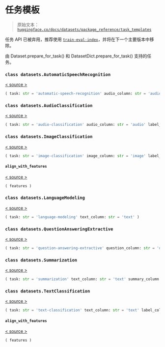 # 任务模板

> 原始文本：[`huggingface.co/docs/datasets/package_reference/task_templates`](https://huggingface.co/docs/datasets/package_reference/task_templates)

任务 API 已被弃用，推荐使用 [`train-eval-index`](https://github.com/huggingface/hub-docs/blob/9ab2555e1c146122056aba6f89af404a8bc9a6f1/datasetcard.md?plain=1#L90-L106)，并将在下一个主要版本中移除。

由 Dataset.prepare_for_task() 和 DatasetDict.prepare_for_task() 支持的任务。

### `class datasets.AutomaticSpeechRecognition`

[< source >](https://github.com/huggingface/datasets/blob/2.17.0/src/datasets/tasks/automatic_speech_recognition.py#L9)

```py
( task: str = 'automatic-speech-recognition' audio_column: str = 'audio' transcription_column: str = 'transcription' )
```

### `class datasets.AudioClassification`

[< source >](https://github.com/huggingface/datasets/blob/2.17.0/src/datasets/tasks/audio_classification.py#L9)

```py
( task: str = 'audio-classification' audio_column: str = 'audio' label_column: str = 'labels' )
```

### `class datasets.ImageClassification`

[< source >](https://github.com/huggingface/datasets/blob/2.17.0/src/datasets/tasks/image_classification.py#L9)

```py
( task: str = 'image-classification' image_column: str = 'image' label_column: str = 'labels' )
```

#### `align_with_features`

[< source >](https://github.com/huggingface/datasets/blob/2.17.0/src/datasets/tasks/image_classification.py#L17)

```py
( features )
```

### `class datasets.LanguageModeling`

[< source >](https://github.com/huggingface/datasets/blob/2.17.0/src/datasets/tasks/language_modeling.py#L8)

```py
( task: str = 'language-modeling' text_column: str = 'text' )
```

### `class datasets.QuestionAnsweringExtractive`

[< source >](https://github.com/huggingface/datasets/blob/2.17.0/src/datasets/tasks/question_answering.py#L8)

```py
( task: str = 'question-answering-extractive' question_column: str = 'question' context_column: str = 'context' answers_column: str = 'answers' )
```

### `class datasets.Summarization`

[< source >](https://github.com/huggingface/datasets/blob/2.17.0/src/datasets/tasks/summarization.py#L8)

```py
( task: str = 'summarization' text_column: str = 'text' summary_column: str = 'summary' )
```

### `class datasets.TextClassification`

[< source >](https://github.com/huggingface/datasets/blob/2.17.0/src/datasets/tasks/text_classification.py#L9)

```py
( task: str = 'text-classification' text_column: str = 'text' label_column: str = 'labels' )
```

#### `align_with_features`

[< source >](https://github.com/huggingface/datasets/blob/2.17.0/src/datasets/tasks/text_classification.py#L18)

```py
( features )
```
